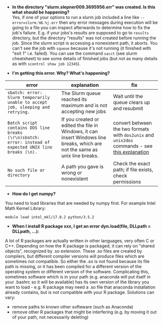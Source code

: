 
- **In the directory "slurm.slepner009.3695956.err" was created. Is this what should be happening?**   
Yes, if one of your options to run a slurm job included a line like `--error=slurm.%N.%j.err` then any error messages during execution will be going to a file you can inspect afterwards to
determine how to fix the job's failure. E.g. if your jobs's results are supposed to go to `results` directory, but the directory "results" was not created before running the job. Since the slurm script is accessing a nonexistent path, it aborts. You can't see the job with `squeue` because it's not running (it finished with "exit 1" i.e. failed). You can use the command `sacct` (see slurm cheatsheet) to see some details of finished jobs (but not as many details as with `scontrol show job 12345`). 

- **I'm getting this error. Why? What's happening?**

|error|explanation| fix|
|---|---|---|
|`sbatch: error: Slurm temporarily unable to accept job, sleeping and retrying.`| The Slurm queue reached its maximum and is not accepting new jobs| Wait until the queue clears up and resubmit|
|`Batch script contains DOS line breaks (\r\n)sbatch: error: instead of expected UNIX line breaks (\n).`|If you created or edited the file in Windows, it can insert Windows line breaks, which are not the same as unix line breaks.| convert between the two formats with `dos2unix` and `unix2dos` commands  - see [this explanation](https://www.geeksforgeeks.org/dos2unix-unix2dos-commands/)|
|`No such file or directory`| A path you gave is wrong or nonexistent| Check the exact path; if file exists, check permissions|

- **How do I get numpy?**

You need to load libraries that are needed by numpy first. For example Intel Math Kernel Library: 
```
module load intel_mkl/17.0.2 python/3.5.2 
```

- **When I install R package xxx, I get an error  dyn.load(file, DLLpath = DLLpath, ...):** 

A lot of R packages are actually written in other languages, very often C or C++. Depending on how the R package is packaged, it can rely on "shared objects", recognized by .so extension. These .so files are 
created by compilers, but different compiler versions will produce files which are sometimes not compatible. So either the .so is not found because its file path is missing, or it has been compiled for a 
different version of the operating system or different version of the software. Complicating this, sometimes software which is in your path (e.g. anaconda will put itself in your .bashrc so it will be 
available) has its own version of the library you want to load - e.g. R package may need a .so file that anaconda installation already contains, but is not compatible with your R package. Solutions can vary: 

- remove paths to known other softeware (such as Anaconda)
- remove other R packages that might be interfering (e.g. by moving it out of your path, not necessarily deleting)



